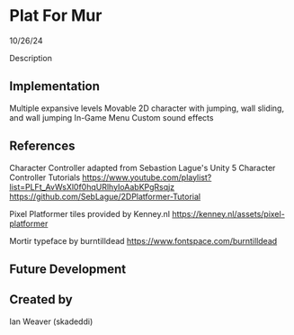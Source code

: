 # Plat For Mur
10/26/24

Description

## Implementation
Multiple expansive levels
Movable 2D character with jumping, wall sliding, and wall jumping
In-Game Menu
Custom sound effects

## References

Character Controller adapted from Sebastion Lague's Unity 5 Character Controller Tutorials
https://www.youtube.com/playlist?list=PLFt_AvWsXl0f0hqURlhyIoAabKPgRsqjz
https://github.com/SebLague/2DPlatformer-Tutorial

Pixel Platformer tiles provided by Kenney.nl
https://kenney.nl/assets/pixel-platformer

Mortir typeface by burntilldead
https://www.fontspace.com/burntilldead

## Future Development

## Created by
Ian Weaver (skadeddi)